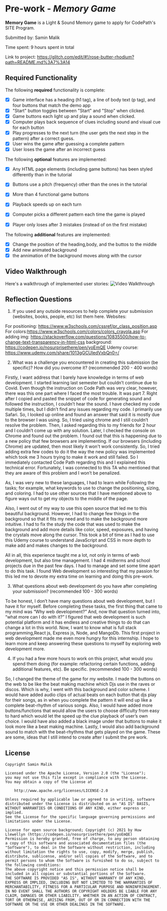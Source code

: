 # Pre-work - _Memory Game_

**Memory Game** is a Light & Sound Memory game to apply for CodePath's SITE Program.

Submitted by: Samin Malik

Time spent: 9 hours spent in total

Link to project: https://glitch.com/edit/#!/rose-butter-rhodium?path=README.md%3A7%3A14

## Required Functionality

The following **required** functionality is complete:

- [x] Game interface has a heading (h1 tag), a line of body text (p tag), and four buttons that match the demo app
- [x] "Start" button toggles between "Start" and "Stop" when clicked.
- [x] Game buttons each light up and play a sound when clicked.
- [x] Computer plays back sequence of clues including sound and visual cue for each button
- [x] Play progresses to the next turn (the user gets the next step in the pattern) after a correct guess.
- [x] User wins the game after guessing a complete pattern
- [x] User loses the game after an incorrect guess

The following **optional** features are implemented:

- [x] Any HTML page elements (including game buttons) has been styled differently than in the tutorial
- [x] Buttons use a pitch (frequency) other than the ones in the tutorial
- [x] More than 4 functional game buttons
- [x] Playback speeds up on each turn
- [x] Computer picks a different pattern each time the game is played
- [x] Player only loses after 3 mistakes (instead of on the first mistake)


The following **additional** features are implemented:

- [x] Change the position of the heading,body, and the buttos to the middle
- [x] Add new animated background
- [x] the annimation of the background moves along with the cursor

## Video Walkthrough

Here's a walkthrough of implemented user stories:
<img src='http://g.recordit.co/rqxrhYh2JD.gif' title='Video Walkthrough' width='' alt='Video Walkthrough' />


## Reflection Questions

1. If you used any outside resources to help complete your submission (websites, books, people, etc) list them here.
   Websites:

For positioning: https://www.w3schools.com/cssref/pr_class_position.asp
For colors:https://www.w3schools.com/colors/colors_crayola.asp
For adding img: https://stackoverflow.com/questions/10835500/how-to-change-text-transparency-in-html-css
background: https://codepen.io/nosurprisethere/pen/yoEmQE
Udemy course: https://www.udemy.com/share/1013gGCUIedVxbQn0=/

2. What was a challenge you encountered in creating this submission (be specific)? How did you overcome it? (recommended 200 - 400 words)

Firstly, I want address that I barely have knowledge in terms of web development. I started learning last semester but couldn’t continue due to Covid. Even though the instruction on Code Path was very clear, however, there was this one part where I faced the most trouble. It was part 7. Right after I copied and pasted the snippet of code for generating sound and followed the instruction, I couldn’t hear the sound. I have checked my code multiple times, but I didn’t find any issues regarding my code. I primarily use Safari. So, I looked up online and found an answer that said it is mostly due to the browser I was using. So, I tried using chrome and I still couldn’t resolve the problem. Then, I asked regarding this to my friends for 2 hour and I couldn’t come up with any solution. Later, I checked the console on Chrome and found out the problem. I found out that this is happening due to a new policy that few browsers are implementing. If our browsers (including Chrome) are updated, then most likely it won't work consistently. So, I tried adding extra few codes to do it the way the new policy was implemented which took me 3 hours trying to make it work and still failed. So I immediately contacted Code Path regarding this and I explained this technical error. Fortunately, I was connected to this TA who mentioned that they are aware of this problem and I won’t be penalized.

As, I was very new to these languages, I had to learn while Following the tasks; for example, what keywords to use to change the positioning, sizing, and coloring. I had to use other sources that I have mentioned above to figure ways out to get my objects to the middle of the page.

Also, I went out of my way to use this open source that led me to this beautiful background. However, I had to change few things in the background so that it fits my need and to make the background more intuitive. I had to fix the study the code that was used to make the background and add more details like color, speed, exposures, and having the crystals move along the cursor. This took a bit of time as I had to use this Udemy course to understand JavaScript and CSS in more depth to make add and makes changes to the background.

All in all, this experience taught me a lot, not only in terms of web development, but also time management. I had 4 midterms and school projects due in the past few days. I had to manage and set some time apart to do this task. I found Web development so interesting that my passion for this led me to devote my extra time on learning and doing this pre-work.

3. What questions about web development do you have after completing your submission? (recommended 100 - 300 words)

To be honest, I don’t have many questions about web development, but I have it for myself. Before completing these tasks, the first thing that came to my mind was “Why web development?” And, now that question turned into, “what more can I do with it?” I figured that web development is such potential platform and it has endless and creative things to do that can change a lot in this world. Now, I want to know what is full stack programming,React js, Express js, Node, and MangoDb. This first project in web development made me even more hungry for this internship. I hope to learn more and keep answering these questions to myself by exploring web development more.

4. If you had a few more hours to work on this project, what would you spend them doing (for example: refactoring certain functions, adding additional features, etc). Be specific. (recommended 100 - 300 words)

So, I changed the theme of the game for my website. I made the buttons on the web to be like the beat making machine which Djs use in the raves or discos. Which is why, I went with this background and color scheme. I would have added audio clips of actual beats on each button that djs play for their songs, as in when you complete the pattern it will end up like a complete beat-rhythm of various songs. Also, I would have added more buttons/functions that would allow the users to choose difficulty from easy to hard which would let the speed up the clue playback of user’s own choice. I would have also added a black image under that buttons to make it look more like a beat making machine. Lastly, I would also add background sound to match with the beat-rhythms that gets played on the game. These are some, ideas that I still intend to create after I submit the pre work.

## License

    Copyright Samin Malik

    Licensed under the Apache License, Version 2.0 (the "License");
    you may not use this file except in compliance with the License.
    You may obtain a copy of the License at

        http://www.apache.org/licenses/LICENSE-2.0

    Unless required by applicable law or agreed to in writing, software
    distributed under the License is distributed on an "AS IS" BASIS,
    WITHOUT WARRANTIES OR CONDITIONS OF ANY KIND, either express or implied.
    See the License for the specific language governing permissions and
    limitations under the License.

    License for open source background; Copyright (c) 2021 by Huw Llewellyn (https://codepen.io/nosurprisethere/pen/yoEmQE)
    Permission is hereby granted, free of charge, to any person obtaining a copy of this software and associated documentation files (the "Software"), to deal in the Software without restriction, including without limitation the rights to use, copy, modify, merge, publish, distribute, sublicense, and/or sell copies of the Software, and to permit persons to whom the Software is furnished to do so, subject to the following conditions:
    The above copyright notice and this permission notice shall be included in all copies or substantial portions of the Software.
    THE SOFTWARE IS PROVIDED "AS IS", WITHOUT WARRANTY OF ANY KIND, EXPRESS OR IMPLIED, INCLUDING BUT NOT LIMITED TO THE WARRANTIES OF MERCHANTABILITY, FITNESS FOR A PARTICULAR PURPOSE AND NONINFRINGEMENT. IN NO EVENT SHALL THE AUTHORS OR COPYRIGHT HOLDERS BE LIABLE FOR ANY CLAIM, DAMAGES OR OTHER LIABILITY, WHETHER IN AN ACTION OF CONTRACT, TORT OR OTHERWISE, ARISING FROM, OUT OF OR IN CONNECTION WITH THE SOFTWARE OR THE USE OR OTHER DEALINGS IN THE SOFTWARE.
